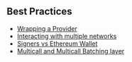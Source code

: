 ## Best Practices

- [Wrapping a Provider](wrapping-a-provider.md)
- [Interacting with multiple networks](interacting-with-multiple-networks.md)
- [Signers vs Ethereum Wallet](signers-vs-ethereum-wallet.md)
- [Multicall and Multicall Batching layer](multicall.md)
